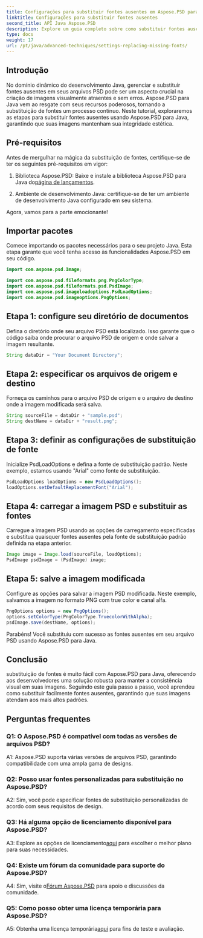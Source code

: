 ```yaml
---
title: Configurações para substituir fontes ausentes em Aspose.PSD para Java
linktitle: Configurações para substituir fontes ausentes
second_title: API Java Aspose.PSD
description: Explore um guia completo sobre como substituir fontes ausentes em Aspose.PSD para Java. Eleve o design da sua imagem com gerenciamento de fontes perfeito.
type: docs
weight: 17
url: /pt/java/advanced-techniques/settings-replacing-missing-fonts/
---
```

## Introdução

No domínio dinâmico do desenvolvimento Java, gerenciar e substituir fontes ausentes em seus arquivos PSD pode ser um aspecto crucial na criação de imagens visualmente atraentes e sem erros. Aspose.PSD para Java vem ao resgate com seus recursos poderosos, tornando a substituição de fontes um processo contínuo. Neste tutorial, exploraremos as etapas para substituir fontes ausentes usando Aspose.PSD para Java, garantindo que suas imagens mantenham sua integridade estética.

## Pré-requisitos

Antes de mergulhar na mágica da substituição de fontes, certifique-se de ter os seguintes pré-requisitos em vigor:

1.  Biblioteca Aspose.PSD: Baixe e instale a biblioteca Aspose.PSD para Java do[página de lançamentos](https://releases.aspose.com/psd/java/).

2. Ambiente de desenvolvimento Java: certifique-se de ter um ambiente de desenvolvimento Java configurado em seu sistema.

Agora, vamos para a parte emocionante!

## Importar pacotes

Comece importando os pacotes necessários para o seu projeto Java. Esta etapa garante que você tenha acesso às funcionalidades Aspose.PSD em seu código.

```java
import com.aspose.psd.Image;

import com.aspose.psd.fileformats.png.PngColorType;
import com.aspose.psd.fileformats.psd.PsdImage;
import com.aspose.psd.imageloadoptions.PsdLoadOptions;
import com.aspose.psd.imageoptions.PngOptions;
```

## Etapa 1: configure seu diretório de documentos

Defina o diretório onde seu arquivo PSD está localizado. Isso garante que o código saiba onde procurar o arquivo PSD de origem e onde salvar a imagem resultante.

```java
String dataDir = "Your Document Directory";
```

## Etapa 2: especificar os arquivos de origem e destino

Forneça os caminhos para o arquivo PSD de origem e o arquivo de destino onde a imagem modificada será salva.

```java
String sourceFile = dataDir + "sample.psd";
String destName = dataDir + "result.png";
```

## Etapa 3: definir as configurações de substituição de fonte

Inicialize PsdLoadOptions e defina a fonte de substituição padrão. Neste exemplo, estamos usando "Arial" como fonte de substituição.

```java
PsdLoadOptions loadOptions = new PsdLoadOptions();
loadOptions.setDefaultReplacementFont("Arial");
```

## Etapa 4: carregar a imagem PSD e substituir as fontes

Carregue a imagem PSD usando as opções de carregamento especificadas e substitua quaisquer fontes ausentes pela fonte de substituição padrão definida na etapa anterior.

```java
Image image = Image.load(sourceFile, loadOptions);
PsdImage psdImage = (PsdImage) image;
```

## Etapa 5: salve a imagem modificada

Configure as opções para salvar a imagem PSD modificada. Neste exemplo, salvamos a imagem no formato PNG com true color e canal alfa.

```java
PngOptions options = new PngOptions();
options.setColorType(PngColorType.TruecolorWithAlpha);
psdImage.save(destName, options);
```

Parabéns! Você substituiu com sucesso as fontes ausentes em seu arquivo PSD usando Aspose.PSD para Java.

## Conclusão

substituição de fontes é muito fácil com Aspose.PSD para Java, oferecendo aos desenvolvedores uma solução robusta para manter a consistência visual em suas imagens. Seguindo este guia passo a passo, você aprendeu como substituir facilmente fontes ausentes, garantindo que suas imagens atendam aos mais altos padrões.

## Perguntas frequentes

### Q1: O Aspose.PSD é compatível com todas as versões de arquivos PSD?

A1: Aspose.PSD suporta várias versões de arquivos PSD, garantindo compatibilidade com uma ampla gama de designs.

### Q2: Posso usar fontes personalizadas para substituição no Aspose.PSD?

A2: Sim, você pode especificar fontes de substituição personalizadas de acordo com seus requisitos de design.

### Q3: Há alguma opção de licenciamento disponível para Aspose.PSD?

 A3: Explore as opções de licenciamento[aqui](https://purchase.aspose.com/buy) para escolher o melhor plano para suas necessidades.

### Q4: Existe um fórum da comunidade para suporte do Aspose.PSD?

 A4: Sim, visite o[Fórum Aspose.PSD](https://forum.aspose.com/c/psd/34) para apoio e discussões da comunidade.

### Q5: Como posso obter uma licença temporária para Aspose.PSD?

 A5: Obtenha uma licença temporária[aqui](https://purchase.aspose.com/temporary-license/) para fins de teste e avaliação.